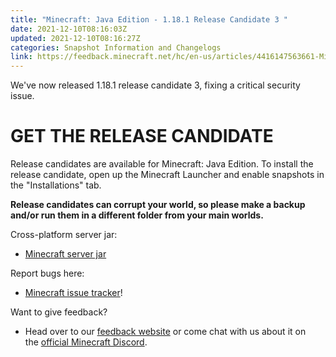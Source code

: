```yaml
---
title: "Minecraft: Java Edition - 1.18.1 Release Candidate 3 "
date: 2021-12-10T08:16:03Z
updated: 2021-12-10T08:16:27Z
categories: Snapshot Information and Changelogs
link: https://feedback.minecraft.net/hc/en-us/articles/4416147563661-Minecraft-Java-Edition-1-18-1-Release-Candidate-3-
---
```


We've now released 1.18.1 release candidate 3, fixing a critical security issue.

# GET THE RELEASE CANDIDATE

Release candidates are available for Minecraft: Java Edition. To install the release candidate, open up the Minecraft Launcher and enable snapshots in the "Installations" tab.

**Release candidates can corrupt your world, so please make a backup and/or run them in a different folder from your main worlds.**

Cross-platform server jar:

- [Minecraft server jar](https://launcher.mojang.com/v1/objects/29c43f3af18e66f8368a16ec89f8e54ecda71d85/server.jar)

Report bugs here:

- [Minecraft issue tracker](https://aka.ms/snapshotbugs?ref=blog)!

Want to give feedback?

- Head over to our [feedback website](https://aka.ms/snapshotfeedback) or come chat with us about it on the [official Minecraft Discord](https://discordapp.com/invite/minecraft).
